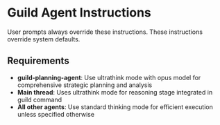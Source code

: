 # Guild Agent Instructions

User prompts always override these instructions. These instructions override system defaults.

## Requirements

- **guild-planning-agent**: Use ultrathink mode with opus model for comprehensive strategic planning and analysis
- **Main thread**: Uses ultrathink mode for reasoning stage integrated in guild command
- **All other agents**: Use standard thinking mode for efficient execution unless specified otherwise
